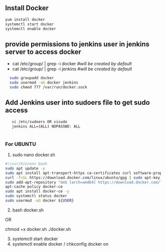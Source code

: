 ## Install Docker
```sh
yum install docker
systemctl start docker
systemctl enable docker
```

## provide permissions to jenkins user in jenkins server to access docker
* cat /etc/group/ | grep -i docker  *#will be created by default*
* cat /etc/group/ | grep -i jenkins  *#will be created by default*
```sh
  sudo groupadd docker
  sudo usermod -aG docker jenkins
  sudo chmod 777 /var/run/docker.sock
```
## Add Jenkins user into sudoers file to get sudo access
```sh
   vi /etc/sudoers OR visudo
   jenkins ALL=(ALL) NOPASSWD: ALL
```   
#
### For UBUNTU

1. sudo nano docker.sh

```sh
#!/usr/bin/env bash
sudo apt update -y
sudo apt install apt-transport-https ca-certificates curl software-properties-common -y
curl -fsSL https://download.docker.com/linux/ubuntu/gpg | sudo apt-key add -
sudo add-apt-repository "deb [arch=amd64] https://download.docker.com/linux/ubuntu focal stable" -y
apt-cache policy docker-ce
sudo apt install docker-ce -y
sudo systemctl status docker
sudo usermod -aG docker ${USER}
```

2. bash docker.sh
 
OR

 chmod +x docker.sh
 ./docker.sh

3. systemctl start docker
4. systemctl enable docker / chkconfig docker on

